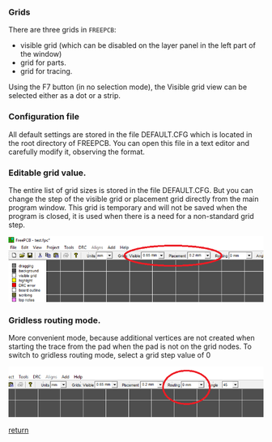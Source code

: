 ### Grids

There are three grids in `FREEPCB`:

- visible grid (which can be disabled on the layer panel in the left part of the window)
- grid for parts.
- grid for tracing.

Using the F7 button (in no selection mode), the Visible grid view can be selected either as a dot or a strip.

### Configuration file 

All default settings are stored in the file DEFAULT.CFG which is located in the root directory of FREEPCB. You can open this file in a text editor and carefully modify it, observing the format.

### Editable grid value.

The entire list of grid sizes is stored in the file DEFAULT.CFG. But you can change the step of the visible grid or placement grid directly from the main program window. This grid is temporary and will not be saved when the program is closed, it is used when there is a need for a non-standard grid step.

![Editable grid value](pictures/editable_grid.png)

### Gridless routing mode. 

More convenient mode, because additional vertices are not created when starting the trace from the pad when the pad is not on the grid nodes. To switch to gridless routing mode, select a grid step value of 0

![Gridless routing mode](pictures/meshless.png)

[return](How_to.md)
